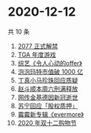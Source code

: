 # 2020-12-12

共 10 条

<!-- BEGIN -->
<!-- 最后更新时间 Sat Dec 12 2020 02:04:36 GMT+0800 (CST) -->
1. [2077 正式解禁](https://www.zhihu.com/search?q=赛博朋克2077)
1. [TGA 年度游戏](https://www.zhihu.com/search?q=tga)
1. [综艺《令人心动的offer》](https://www.zhihu.com/search?q=令人心动的offer)
1. [泡泡玛特市值破 1000 亿](https://www.zhihu.com/search?q=泡泡玛特)
1. [丁真小马珍珠回应质疑](https://www.zhihu.com/search?q=丁真小马)
1. [赵斗顺本周六刑满释放](https://www.zhihu.com/search?q=素媛案)
1. [网传金基德因新冠逝世](https://www.zhihu.com/search?q=金基德)
1. [苏宁回应「股权质押」](https://www.zhihu.com/search?q=苏宁)
1. [霉霉新专辑《evermore》](https://www.zhihu.com/search?q=evermore)
1. [2020 年双十二购物节](https://www.zhihu.com/search?q=双十二)
<!-- END -->
